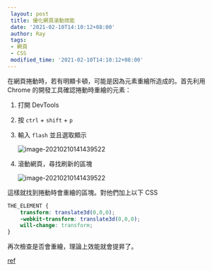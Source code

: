 ```yaml
---
 layout: post
 title: 優化網頁滾動效能
 date: '2021-02-10T14:10:12+08:00'
 author: Ray
 tags:
 - 網頁
 - CSS
 modified_time: '2021-02-10T14:10:12+08:00'
---
```


在網頁捲動時，若有明顯卡頓，可能是因為元素重繪所造成的。首先利用 Chrome 的開發工具確認捲動時重繪的元素：

1. 打開 DevTools

2. 按 `ctrl` + `shift` + `p`

3. 輸入 `flash` 並且選取顯示

   ![image-20210210141439522]({{site.baseurl}}/img/chrome_dev_flash_paint.png)

4. 滾動網頁，尋找刷新的區塊

   ![image-20210210141439522]({{site.baseurl}}/img/web_flashing_block.jpg)

這樣就找到捲動時會重繪的區塊。對他們加上以下 CSS

```css
THE_ELEMENT {
    transform: translate3d(0,0,0);
    -webkit-transform: translate3d(0,0,0);
    will-change: transform;
}
```

再次檢查是否會重繪，理論上效能就會提昇了。

[ref](https://medium.com/@kulor/one-small-css-hack-to-improve-scrolling-performance-c5238029e518)